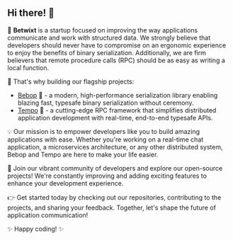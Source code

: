 ## Hi there! 👋

🚀 **Betwixt** is a startup focused on improving the way applications communicate and work with structured data. We strongly believe that developers should never have to compromise on an ergonomic experience to enjoy the benefits of binary serialization. Additionally, we are firm believers that remote procedure calls (RPC) should be as easy as writing a local function.

🔬 That's why building our flagship projects:
- [Bebop](https://github.com/betwixt-labs/bebop) 🎷 - a modern, high-performance serialization library enabling blazing fast, typesafe binary serialization without ceremony. 
- [Tempo](https://github.com/betwixt-labs/tempo) 🥁 - a cutting-edge RPC framework that simplifies distributed application development with real-time, end-to-end typesafe APIs.

💡 Our mission is to empower developers like you to build amazing applications with ease. Whether you're working on a real-time chat application, a microservices architecture, or any other distributed system, Bebop and Tempo are here to make your life easier.

🌟 Join our vibrant community of developers and explore our open-source projects! We're constantly improving and adding exciting features to enhance your development experience.

👉 Get started today by checking out our repositories, contributing to the projects, and sharing your feedback. Together, let's shape the future of application communication!

✨ Happy coding! ✨
